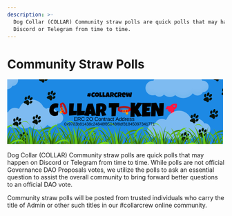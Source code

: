 ```yaml
---
description: >-
  Dog Collar (COLLAR) Community straw polls are quick polls that may happen on
  Discord or Telegram from time to time.
---
```


# Community Straw Polls

![](../../.gitbook/assets/reddit_profile_banner_template_5.png)

Dog Collar \(COLLAR\) Community straw polls are quick polls that may happen on Discord or Telegram from time to time.  While polls are not official Governance DAO Proposals votes, we utilize the polls to ask an essential question to assist the overall community to bring forward better questions to an official DAO vote.

Community straw polls will be posted from trusted individuals who carry the title of Admin or other such titles in our \#collarcrew online community.

